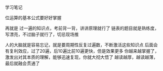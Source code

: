 学习笔记

位运算的基本公式要好好掌握

再就是
过一遍的知识点，考前背一背，讲讲原理就行了
链表的题目就是熟练度，写漂亮，不过脑子就行了，切忌现场推

人的大脑就是容易忘记，就是要周期性反复过遍数，不断激活这些知识点
后面会有复利效应，过了20遍，后10遍比前10遍更快，但是效果更多
你越来越掌握了，激发出对其本质的理解，能够迅速复现，你就大彻大悟了
越读越厚，越读越薄，最后就融会贯通了
